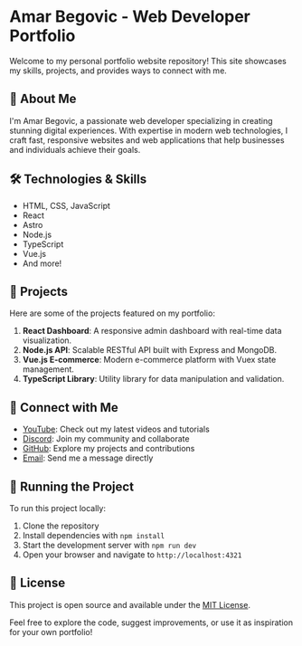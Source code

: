 # Amar Begovic - Web Developer Portfolio

Welcome to my personal portfolio website repository! This site showcases my skills, projects, and provides ways to connect with me.

## 🚀 About Me

I'm Amar Begovic, a passionate web developer specializing in creating stunning digital experiences. With expertise in modern web technologies, I craft fast, responsive websites and web applications that help businesses and individuals achieve their goals.

## 🛠 Technologies & Skills

- HTML, CSS, JavaScript
- React
- Astro
- Node.js
- TypeScript
- Vue.js
- And more!

## 🌟 Projects

Here are some of the projects featured on my portfolio:

1. **React Dashboard**: A responsive admin dashboard with real-time data visualization.
2. **Node.js API**: Scalable RESTful API built with Express and MongoDB.
3. **Vue.js E-commerce**: Modern e-commerce platform with Vuex state management.
4. **TypeScript Library**: Utility library for data manipulation and validation.

## 🔗 Connect with Me

- [YouTube](https://www.youtube.com/@af1ro493): Check out my latest videos and tutorials
- [Discord](https://discord.gg/TKqGWueg): Join my community and collaborate
- [GitHub](https://github.com/AmarBego): Explore my projects and contributions
- [Email](mailto:begovicamar@proton.me): Send me a message directly

## 🚀 Running the Project

To run this project locally:

1. Clone the repository
2. Install dependencies with `npm install`
3. Start the development server with `npm run dev`
4. Open your browser and navigate to `http://localhost:4321`

## 📄 License

This project is open source and available under the [MIT License](LICENSE).

Feel free to explore the code, suggest improvements, or use it as inspiration for your own portfolio!